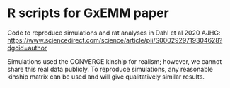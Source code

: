 # R scripts for GxEMM paper

Code to reproduce simulations and rat analyses in Dahl et al 2020 AJHG: https://www.sciencedirect.com/science/article/pii/S0002929719304628?dgcid=author

Simulations used the CONVERGE kinship for realism; however, we cannot share this real data publicly. To reproduce simulations, any reasonable kinship matrix can be used and will give qualitatively similar results.
